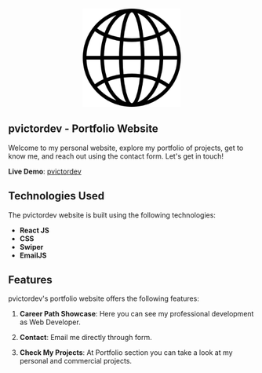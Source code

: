 <!-- # pvictordev portfolio
## Code of My Career: Here, I share not only my projects but also my professional growth. This repository houses my portfolio website, reflecting my journey in the world of development and technology.
### Here i implemented Back-End using EmailJS service, also i used Swiper React Components.
Deploy: https://pvictordev.netlify.app/ -->

<p align="center">
  <img width="200" height="200" src="https://github.com/pvictordev/pvictordev-portfolio/blob/main/src/assets/logo.png">
</p>

## pvictordev - Portfolio Website

Welcome to my personal website, explore my portfolio of projects, get to know me, and reach out using the contact form. Let's get in touch!

**Live Demo**: [pvictordev](https://pvictordev.netlify.app/)

## Technologies Used

The pvictordev website is built using the following technologies:

- **React JS**
- **CSS**
- **Swiper**
- **EmailJS**

## Features

pvictordev's portfolio website offers the following features:

1. **Career Path Showcase**: Here you can see my professional development as Web Developer.

2. **Contact**: Email me directly through form.

3. **Check My Projects**: At Portfolio section you can take a look at my personal and commercial projects.

<!-- ## How to Use
To run Altcoinx locally or integrate it into your project, follow these steps:

1. Clone this repository:
   ```bash
   git clone https://github.com/pvictordev/altcoinx.git -->
